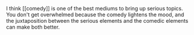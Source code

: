 I think [[comedy]] is one of the best mediums to bring up serious topics. You don't get overwhelmed because the comedy lightens the mood, and the juxtaposition between the serious elements and the comedic elements can make both better.
